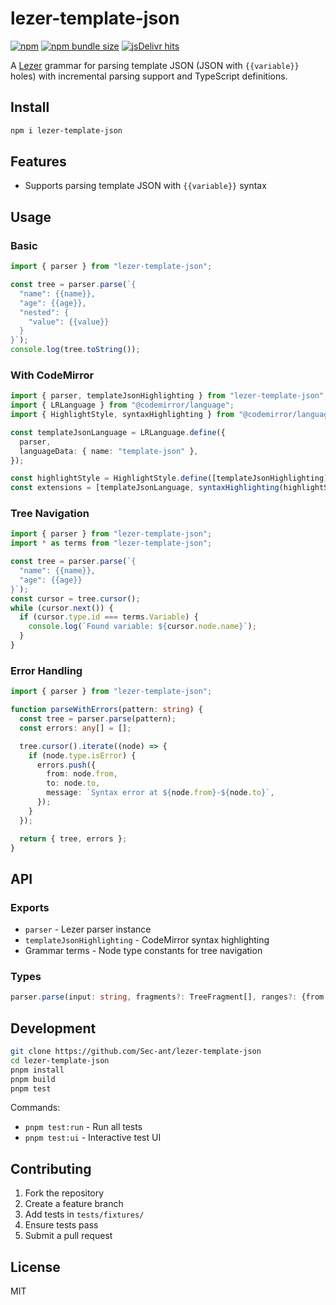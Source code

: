 # lezer-template-json

[![npm](https://img.shields.io/npm/v/lezer-template-json)](https://www.npmjs.com/package/lezer-template-json/v/latest) [![npm bundle size](https://img.shields.io/bundlephobia/minzip/lezer-template-json)](https://www.npmjs.com/package/lezer-template-json/v/latest) [![jsDelivr hits](https://img.shields.io/jsdelivr/npm/hm/lezer-template-json?color=%23ff5627)](https://cdn.jsdelivr.net/npm/lezer-template-json@latest/)

A [Lezer](https://lezer.codemirror.net/) grammar for parsing template JSON (JSON with `{{variable}}` holes) with incremental parsing support and TypeScript definitions.

## Install

```bash
npm i lezer-template-json
```

## Features

- Supports parsing template JSON with `{{variable}}` syntax

## Usage

### Basic

```ts
import { parser } from "lezer-template-json";

const tree = parser.parse(`{
  "name": {{name}},
  "age": {{age}},
  "nested": {
    "value": {{value}}
  }
}`);
console.log(tree.toString());
```

### With CodeMirror

```ts
import { parser, templateJsonHighlighting } from "lezer-template-json";
import { LRLanguage } from "@codemirror/language";
import { HighlightStyle, syntaxHighlighting } from "@codemirror/language";

const templateJsonLanguage = LRLanguage.define({
  parser,
  languageData: { name: "template-json" },
});

const highlightStyle = HighlightStyle.define([templateJsonHighlighting]);
const extensions = [templateJsonLanguage, syntaxHighlighting(highlightStyle)];
```

### Tree Navigation

```ts
import { parser } from "lezer-template-json";
import * as terms from "lezer-template-json";

const tree = parser.parse(`{
  "name": {{name}},
  "age": {{age}}
}`);
const cursor = tree.cursor();
while (cursor.next()) {
  if (cursor.type.id === terms.Variable) {
    console.log(`Found variable: ${cursor.node.name}`);
  }
}
```

### Error Handling

```ts
import { parser } from "lezer-template-json";

function parseWithErrors(pattern: string) {
  const tree = parser.parse(pattern);
  const errors: any[] = [];

  tree.cursor().iterate((node) => {
    if (node.type.isError) {
      errors.push({
        from: node.from,
        to: node.to,
        message: `Syntax error at ${node.from}-${node.to}`,
      });
    }
  });

  return { tree, errors };
}
```

## API

### Exports

- `parser` - Lezer parser instance
- `templateJsonHighlighting` - CodeMirror syntax highlighting
- Grammar terms - Node type constants for tree navigation

### Types

```ts
parser.parse(input: string, fragments?: TreeFragment[], ranges?: {from: number, to: number}[]): Tree
```

## Development

```bash
git clone https://github.com/Sec-ant/lezer-template-json
cd lezer-template-json
pnpm install
pnpm build
pnpm test
```

Commands:

- `pnpm test:run` - Run all tests
- `pnpm test:ui` - Interactive test UI

## Contributing

1. Fork the repository
2. Create a feature branch
3. Add tests in `tests/fixtures/`
4. Ensure tests pass
5. Submit a pull request

## License

MIT
